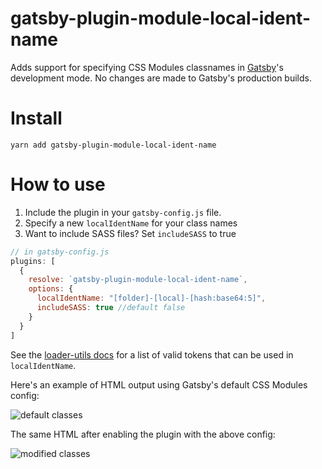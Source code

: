 # gatsby-plugin-module-local-ident-name

Adds support for specifying CSS Modules classnames in [Gatsby](https://www.gatsbyjs.org/)'s development mode. No changes are made to Gatsby's production builds.

# Install

`yarn add gatsby-plugin-module-local-ident-name`

# How to use

1. Include the plugin in your `gatsby-config.js` file.
2. Specify a new `localIdentName` for your class names
3. Want to include SASS files? Set `includeSASS` to true

```javascript
// in gatsby-config.js
plugins: [
  {
    resolve: `gatsby-plugin-module-local-ident-name`,
    options: {
      localIdentName: "[folder]-[local]-[hash:base64:5]",
      includeSASS: true //default false
    }
  }
]
```

See the [loader-utils docs](https://github.com/webpack/loader-utils#interpolatename) for a list of valid tokens that can be used in `localIdentName`.

Here's an example of HTML output using Gatsby's default CSS Modules config:

![default classes](https://user-images.githubusercontent.com/381801/31286937-98fa8bae-aab7-11e7-95dd-578b2202774e.png)

The same HTML after enabling the plugin with the above config:

![modified classes](https://user-images.githubusercontent.com/381801/31286936-98e503d8-aab7-11e7-911b-66cf7e94e579.png)